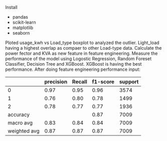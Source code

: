 Install
  - pandas
  - scikit-learn
  - matplotlib
  - seaborn

Ploted usage_kwh vs Load_type boxplot to analyzed the outlier. Light_load having a highest overlap as compaer to other Load-type data.
Calculate the power fector and KVA as new feature in feature engineering.
Measure the performance of the model using Logostic Regression, Random Foreset Classifier, Decision Tree and XGBoost.
XGBoost is having the best performance.
After doing feature engineering performance input:

|               | precision | Recall  | f1-score | support |
| ------------- | ------------- | ------------- | ------------- | ------------- |
| 0             | 0.97  |  0.95  | 0.96  | 3574  |
| 1             | 0.76  |  0.80  | 0.78  | 1499  |
| 2             | 0.78  |  0.77  | 0.77  | 1936  |
| accuracy      |       |        |  0.87  | 7009 |
| macro avg     | 0.83  |  0.84  | 0.84  | 7009  |  
| weighted avg  | 0.87  |  0.87  | 0.87  | 7009  |
          
